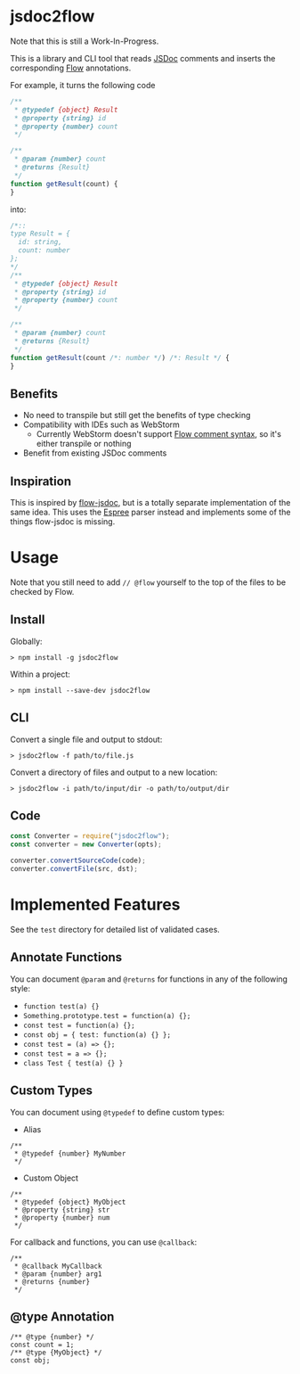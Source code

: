 # jsdoc2flow

Note that this is still a Work-In-Progress.

This is a library and CLI tool that reads [JSDoc](http://usejsdoc.org) comments and inserts the corresponding [Flow](https://flowtype.org/) annotations.

For example, it turns the following code
```javascript
/**
 * @typedef {object} Result
 * @property {string} id
 * @property {number} count
 */

/**
 * @param {number} count
 * @returns {Result}
 */
function getResult(count) {
}
```
into:
```javascript
/*::
type Result = {
  id: string,
  count: number
};
*/
/**
 * @typedef {object} Result
 * @property {string} id
 * @property {number} count
 */

/**
 * @param {number} count
 * @returns {Result}
 */
function getResult(count /*: number */) /*: Result */ {
}
```

## Benefits
- No need to transpile but still get the benefits of type checking
- Compatibility with IDEs such as WebStorm
  - Currently WebStorm doesn't support [Flow comment syntax](https://flowtype.org/blog/2015/02/20/Flow-Comments.html), so it's either transpile or nothing
- Benefit from existing JSDoc comments

## Inspiration
This is inspired by [flow-jsdoc](https://github.com/Kegsay/flow-jsdoc), but is a totally separate implementation of the same idea. This uses the [Espree](https://github.com/eslint/espree) parser instead and implements some of the things flow-jsdoc is missing.

# Usage

Note that you still need to add `// @flow` yourself to the top of the files to be checked by Flow.

## Install

Globally:
```
> npm install -g jsdoc2flow
```

Within a project:
```
> npm install --save-dev jsdoc2flow
```

## CLI
Convert a single file and output to stdout:
```
> jsdoc2flow -f path/to/file.js
```

Convert a directory of files and output to a new location:
```
> jsdoc2flow -i path/to/input/dir -o path/to/output/dir
```

## Code
```javascript
const Converter = require("jsdoc2flow");
const converter = new Converter(opts);

converter.convertSourceCode(code);
converter.convertFile(src, dst);
```

# Implemented Features

See the `test` directory for detailed list of validated cases.

## Annotate Functions

You can document `@param` and `@returns` for functions in any of the following style:
- `function test(a) {}`
- `Something.prototype.test = function(a) {};`
- `const test = function(a) {};`
- `const obj = { test: function(a) {} };`
- `const test = (a) => {};`
- `const test = a => {};`
- `class Test { test(a) {} }`

## Custom Types

You can document using `@typedef` to define custom types:
- Alias
```
/**
 * @typedef {number} MyNumber
 */
```
- Custom Object
```
/**
 * @typedef {object} MyObject
 * @property {string} str
 * @property {number} num
 */
```

For callback and functions, you can use `@callback`:
```
/**
 * @callback MyCallback
 * @param {number} arg1
 * @returns {number}
 */
```

## @type Annotation
```
/** @type {number} */
const count = 1;
/** @type {MyObject} */
const obj;
```
